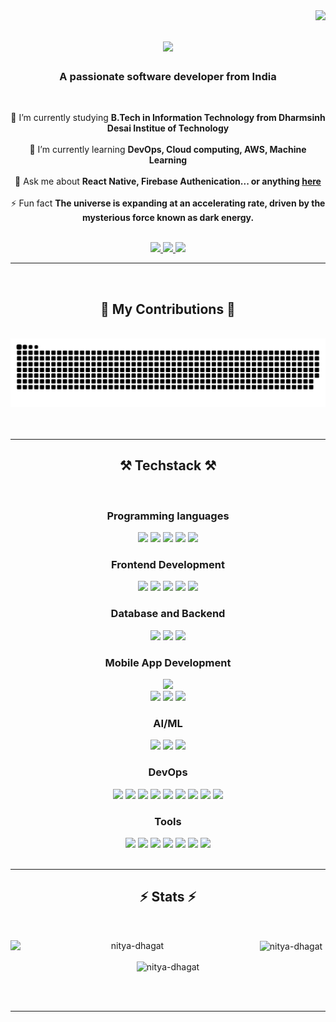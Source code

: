 <img align="right" src="https://visitor-badge.laobi.icu/badge?page_id=Nitya-Dhagat.Nitya-Dhagat" />

<h1 align="center">
    <img src="https://readme-typing-svg.herokuapp.com/?font=Righteous&size=40&center=true&vCenter=true&width=500&height=70&duration=4000&lines=Hello+World!+👋;+I'm+Nitya+Dhagat!;" />
</h1>

<h3 align="center">A passionate software developer from India </h3>

<br/>

<div align="center">
 
 🔭 I’m currently studying **B.Tech in Information Technology from Dharmsinh Desai Institue of Technology**
 <br><br>
 🌱 I’m currently learning **DevOps, Cloud computing, AWS, Machine Learning**
<br><br>
💬 Ask me about **React Native, Firebase Authenication... or anything [here](https://github.com/Nitya-Dhagat/Nitya-Dhagat/issues)**
<br><br>
⚡ Fun fact **The universe is expanding at an accelerating rate, driven by the mysterious force known as dark energy.**
<br><br>
 </div>
 
<div align="center"> 
  <a href="mailto:nityadhagatmirror@gmail.com">
    <img src="https://img.shields.io/badge/Gmail-333333?style=for-the-badge&logo=gmail&logoColor=red" />
  </a>
  <a href="https://linkedin.com/in/NityaDhagat" target="_blank">
    <img src="https://img.shields.io/badge/LinkedIn-0077B5?style=for-the-badge&logo=linkedin&logoColor=white" target="_blank" />
  </a>
  <a href="https://edified-anticipatio.000webhostapp.com/" target="_blank">
     <img src="https://img.shields.io/badge/Portfolio-FF5722?style=for-the-badge&logo=todoist&logoColor=white" target="_blank" /> <!-- sqlite, safari, google-chrome are other good icon options -->
  </a>
</div>

 <hr/>
 <br/>

<div align="center" >       
  <h2>🐍 My Contributions 🐍</h2>
  <br>
  <img alt="snake eating my contributions" src="https://raw.githubusercontent.com/Nitya-Dhagat/Nitya-Dhagat/output/github-contribution-grid-snake-dark.svg" />
  <br/><br/><br/>
</div>

<hr/>

<div align="center">
<!-- <details> -->
 <summary>
<h2 align="center">⚒️ Techstack ⚒️</h2>
</summary>
<br/>
<div align="center">
    <h3 align="center">Programming languages</h3>
    <img src="https://skillicons.dev/icons?i=c" />
    <img src="https://skillicons.dev/icons?i=cpp" />
    <img src="https://skillicons.dev/icons?i=java" />
    <img src="https://skillicons.dev/icons?i=javascript" />
    <img src="https://skillicons.dev/icons?i=python" /><br>
    <h3 align="center">Frontend Development</h3>
    <img src="https://skillicons.dev/icons?i="html"/>
    <img src="https://skillicons.dev/icons?i="css"/>
    <img src="https://skillicons.dev/icons?i="bootstrap"/>
    <img src="https://skillicons.dev/icons?i="tailwind"/>
    <img src="https://skillicons.dev/icons?i="figma"/><br>
    <h3 align="center">Database and Backend</h3>
    <img src="https://skillicons.dev/icons?i="mysql"/>
    <img src="https://skillicons.dev/icons?i="postgres"/>
    <img src="https://skillicons.dev/icons?i="firebase"/><br>
    <h3 align="center">Mobile App Development</h3>
    <img src="https://skillicons.dev/icons?i=androidstudio,react,flutter" /><br>
    <img src="https://skillicons.dev/icons?i="androidstudio"/>
    <img src="https://skillicons.dev/icons?i="react"/>
    <img src="https://skillicons.dev/icons?i="flutter"/><br>
    <h3 align="center">AI/ML</h3>
    <img src="https://skillicons.dev/icons?i="tensorflow"/>
    <img src="https://skillicons.dev/icons?i="sklearn"/>
    <img src="https://skillicons.dev/icons?i="pytorch"/><br>
    <h3 align="center">DevOps</h3>
    <img src="https://skillicons.dev/icons?i="aws"/>
    <img src="https://skillicons.dev/icons?i="gcp"/>
    <img src="https://skillicons.dev/icons?i="docker"/>
    <img src="https://skillicons.dev/icons?i="kubernetes"/>
    <img src="https://skillicons.dev/icons?i="jenkins"/>
    <img src="https://skillicons.dev/icons?i="bash"/>
    <img src="https://skillicons.dev/icons?i="ansible"/>
    <img src="https://skillicons.dev/icons?i="terraform"/>
    <img src="https://skillicons.dev/icons?i="grafana"/><br>
    <h3 align="center">Tools</h3>
    <img src="https://skillicons.dev/icons?i="vscode"/>
    <img src="https://skillicons.dev/icons?i="git"/>
    <img src="https://skillicons.dev/icons?i="github"/>
    <img src="https://skillicons.dev/icons?i="linux"/>
    <img src="https://skillicons.dev/icons?i="arduino"/>
    <img src="https://skillicons.dev/icons?i="notion"/>
    <img src="https://skillicons.dev/icons?i="maven"/><br>
</div>
<!-- </details> -->
</div>


<br/>
<hr/>

<div align="center">
<!-- <details> -->
<summary>
<h2 align="center">⚡ Stats ⚡</h2>
</summary>
<br>
<div align=center>
<!--   <img width=390 src="https://github-readme-stats.vercel.app/?user=Nitya-Dhagat&count_private=true&theme=react&border_radius=10" alt="streak stats"/>
  <img width=390 src="https://streak-stats.demolab.com/api?username=Nitya-Dhagat&count_private=true&show_icons=true&theme=react&rank_icon=github&border_radius=10" alt="readme stats" />
  <br/>
  <img width=325 align="center" src="https://github-readme-stats-salesp07.vercel.app/api/top-langs/?username=salesp07&hide=HTML&langs_count=8&layout=compact&theme=react&border_radius=10&size_weight=0.5&count_weight=0.5&exclude_repo=github-readme-stats" alt="top langs" /> -->
    <p><img width=390 align="left" src="https://github-readme-stats.vercel.app/api/top-langs?username=nitya-dhagat&theme=react&border_radius=10" alt="nitya-dhagat" /></p>

<p>&nbsp;<img width=390 align="center" src="https://github-readme-stats.vercel.app/api?username=nitya-dhagat&count_private=true&show_icons=true&theme=react&rank_icon=github&border_radius=10" alt="nitya-dhagat" /></p>

<p><img align="center" src="https://github-readme-streak-stats.herokuapp.com/?user=nitya-dhagat&hide=HTML&langs_count=8&layout=compact&theme=react&border_radius=10&size_weight=0.5&count_weight=0.5&exclude_repo=github-readme-stats"" alt="nitya-dhagat" /></p>
</div>
<!-- </details> -->
</div>

<br/><br/>

<hr/>

<br/>
